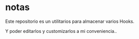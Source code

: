 # notas

Este repositorio es un utilitarios para almacenar varios Hooks.

Y poder editarlos y customizarlos a mi conveniencia..